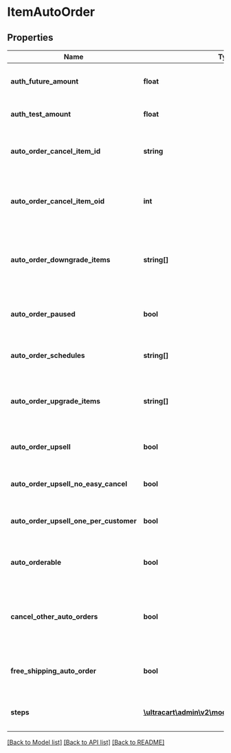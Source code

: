 # ItemAutoOrder

## Properties
Name | Type | Description | Notes
------------ | ------------- | ------------- | -------------
**auth_future_amount** | **float** | Amount to try and authorize for the future rebill | [optional] 
**auth_test_amount** | **float** | Amount to try and test authorize | [optional] 
**auto_order_cancel_item_id** | **string** | Item id to attempt charging the customer for if they cancel | [optional] 
**auto_order_cancel_item_oid** | **int** | Item object identifier to attempt charging the customer for if they cancel | [optional] 
**auto_order_downgrade_items** | **string[]** | List of downgrade items presented to customer service representatives | [optional] 
**auto_order_paused** | **bool** | True if the rebill processing of this item is paused | [optional] 
**auto_order_schedules** | **string[]** | The user selectable schedules that are available | [optional] 
**auto_order_upgrade_items** | **string[]** | List of upgrade items presented to customer service representatives | [optional] 
**auto_order_upsell** | **bool** | True if this item uses a fixed upsell step schedule | [optional] 
**auto_order_upsell_no_easy_cancel** | **bool** | Do not send the easy cancel email to the customer | [optional] 
**auto_order_upsell_one_per_customer** | **bool** | Limit the purchase of this item to one per customer | [optional] 
**auto_orderable** | **bool** | True if this item can be automatically ordered by the customer | [optional] 
**cancel_other_auto_orders** | **bool** | True if other auto orders for this customer should be canceled when this item is ordered | [optional] 
**free_shipping_auto_order** | **bool** | True if the customer should be given free shipping | [optional] 
**steps** | [**\ultracart\admin\v2\models\ItemAutoOrderStep[]**](ItemAutoOrderStep.md) | The rebill steps if this auto order is an upsell | [optional] 

[[Back to Model list]](../README.md#documentation-for-models) [[Back to API list]](../README.md#documentation-for-api-endpoints) [[Back to README]](../README.md)


